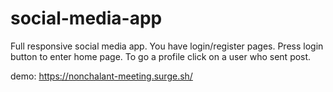# social-media-app
Full responsive social media app. You have login/register pages. Press login button to enter home page. To go a profile click on a user who sent post. 

demo: https://nonchalant-meeting.surge.sh/ 

